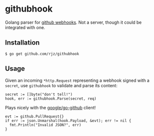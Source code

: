 githubhook
===============================================

Golang parser for [github webhooks][gh-webhook]. Not a server, though it could
be integrated with one.

Installation
-----------------------------------------------

    $ go get github.com/rjz/githubhook

Usage
-----------------------------------------------

Given an incoming `*http.Request` representing a webhook signed with a `secret`,
use `githubhook` to validate and parse its content:

    secret := []byte("don't tell!")
    hook, err := githubhook.Parse(secret, req)

Plays nicely with the [google/go-github][gh-go-github] client!

    evt := github.PullRequest{}
    if err := json.Unmarshal(hook.Payload, &evt); err != nil {
      fmt.Println("Invalid JSON?", err)
    }

[gh-webhook]: https://developer.github.com/webhooks/
[gh-go-github]: https://github.com/google/go-github
